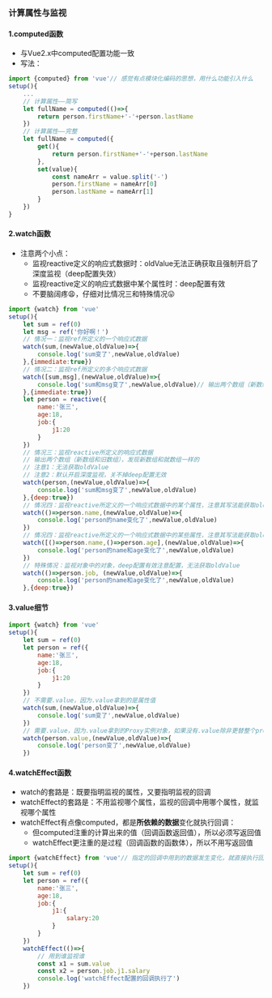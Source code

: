 ### 计算属性与监视

#### 1.computed函数

+ 与Vue2.x中computed配置功能一致
+ 写法：

```js
import {computed} from 'vue'// 感觉有点模块化编码的思想，用什么功能引入什么
setup(){
    ...
    // 计算属性——简写
    let fullName = computed(()=>{
        return person.firstName+'-'+person.lastName
    })
    // 计算属性——完整
    let fullName = computed({
        get(){
        	return person.firstName+'-'+person.lastName
        },
        set(value){
            const nameArr = value.split('-')
            person.firstName = nameArr[0]
            person.lastName = nameArr[1]
        }
    })
}
```

#### 2.watch函数

+ 注意两个小点：
  + 监视reactive定义的响应式数据时：oldValue无法正确获取且强制开启了深度监视（deep配置失效）
  + 监视reactive定义的响应式数据中某个属性时：deep配置有效
  + 不要脑阔疼😩，仔细对比情况三和特殊情况😛

```js
import {watch} from 'vue'
setup(){
    let sum = ref(0)
    let msg = ref('你好啊！')
    // 情况一：监视ref所定义的一个响应式数据
    watch(sum,(newValue,oldValue)=>{
        console.log('sum变了',newValue,oldValue)
    },{immediate:true})
    // 情况二：监视ref所定义的多个响应式数据
    watch([sum,msg],(newValue,oldValue)=>{
        console.log('sum和msg变了',newValue,oldValue)// 输出两个数组（新数组和旧数组）
    },{immediate:true})
    let person = reactive({
        name:'张三',
        age:18,
        job:{
            j1:20
        }
    })
    // 情况三：监视reactive所定义的响应式数据
    // 输出两个数组（新数组和旧数组），发现新数组和就数组一样的
    // 注意1：无法获取oldValue
    // 注意2：默认开启深度监视，关不掉deep配置无效
    watch(person,(newValue,oldValue)=>{
        console.log('sum和msg变了',newValue,oldValue)
    },{deep:true})
    // 情况四：监视reactive所定义的一个响应式数据中的某个属性，注意其写法能获取oldValue
    watch(()=>person.name,(newValue,oldValue)=>{
        console.log('person的name变化了',newValue,oldValue)
    })
    // 情况四：监视reactive所定义的一个响应式数据中的某些属性，注意其写法能获取oldValue
    watch([()=>person.name,()=>person.age],(newValue,oldValue)=>{
        console.log('person的name和age变化了',newValue,oldValue)
    })
    // 特殊情况：监视对象中的对象，deep配置有效注意配置，无法获取oldValue
    watch(()=>person.job, (newValue,oldValue)=>{
        console.log('person的name和age变化了',newValue,oldValue)
    },{deep:true})

```

#### 3.value细节

```js
import {watch} from 'vue'
setup(){
    let sum = ref(0)
    let person = ref({
        name:'张三',
        age:18,
        job:{
            j1:20
        }
    })
    // 不需要.value，因为.value拿到的是属性值
    watch(sum,(newValue,oldValue)=>{
        console.log('sum变了',newValue,oldValue)
    })
    // 需要.value，因为.value拿到的Proxy实例对象，如果没有.value除非更替整个proxy即改变对象存储地址||开启深度监视||使用reactive函数实现响应式
    watch(person.value,(newValue,oldValue)=>{
        console.log('person变了',newValue,oldValue)
    })
```

#### 4.watchEffect函数

+ watch的套路是：既要指明监视的属性，又要指明监视的回调
+ watchEffect的套路是：不用监视哪个属性，监视的回调中用哪个属性，就监视哪个属性
+ watchEffect有点像computed，都是**所依赖的数据**变化就执行回调：
  + 但computed注重的计算出来的值（回调函数返回值），所以必须写返回值
  + watchEffect更注重的是过程（回调函数的函数体），所以不用写返回值

```js
import {watchEffect} from 'vue'// 指定的回调中用到的数据发生变化，就直接执行回调
setup(){
    let sum = ref(0)
    let person = ref({
        name:'张三',
        age:18,
        job:{
            j1:{
                salary:20
            }
        }
    })
    watchEffect(()=>{
        // 用到谁监视谁
        const x1 = sum.value
        const x2 = person.job.j1.salary
        console.log('watchEffect配置的回调执行了')
    })
```

